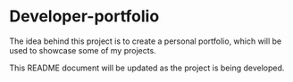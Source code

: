 # Developer-portfolio

The idea behind this project is to create a personal portfolio, which will be used to showcase some of my projects.

This README document will be updated as the project is being developed.
